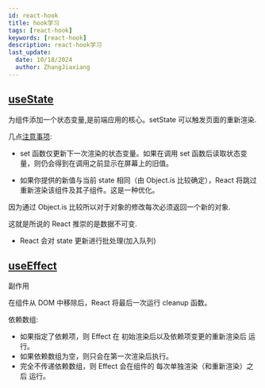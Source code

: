 ```yaml
---
id: react-hook
title: hook学习
tags: [react-hook]
keywords: [react-hook]
description: react-hook学习
last_update:
  date: 10/18/2024
  author: ZhangJiaxiang
---
```


## [useState](https://zh-hans.react.dev/reference/react/useState)

为组件添加一个状态变量,是前端应用的核心。setState 可以触发页面的重新渲染.

几点[注意事项](https://zh-hans.react.dev/reference/react/useState#setstate-caveats):

- set 函数仅更新下一次渲染的状态变量。如果在调用 set 函数后读取状态变量，则仍会得到在调用之前显示在屏幕上的旧值。

- 如果你提供的新值与当前 state 相同（由 Object.is 比较确定），React 将跳过重新渲染该组件及其子组件。这是一种优化。

因为通过 Object.is 比较所以对于对象的修改每次必须返回一个新的对象.

这就是所说的 React 推崇的是数据不可变.

- React 会对 state 更新进行批处理(加入队列)

## [useEffect](https://zh-hans.react.dev/reference/react/useEffect)

副作用

在组件从 DOM 中移除后，React 将最后一次运行 cleanup 函数。

依赖数组:

- 如果指定了依赖项，则 Effect 在 初始渲染后以及依赖项变更的重新渲染后 运行。
- 如果依赖数组为空，则只会在第一次渲染后执行。
- 完全不传递依赖数组，则 Effect 会在组件的 每次单独渲染（和重新渲染）之后 运行。
